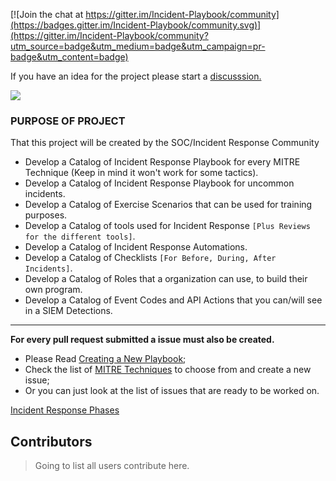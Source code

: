 
[![Join the chat at https://gitter.im/Incident-Playbook/community](https://badges.gitter.im/Incident-Playbook/community.svg)](https://gitter.im/Incident-Playbook/community?utm_source=badge&utm_medium=badge&utm_campaign=pr-badge&utm_content=badge)

If you have an idea for the project please start a [discusssion.](https://github.com/austinsonger/Incident-Playbook/discussions/new)

![](https://i.imgur.com/DLj8Enw.png)

### PURPOSE OF PROJECT

That this project will be created by the SOC/Incident Response Community

- Develop a Catalog of Incident Response Playbook for every MITRE Technique (Keep in mind it won't work for some tactics).
- Develop a Catalog of Incident Response Playbook for uncommon incidents.
- Develop a Catalog of Exercise Scenarios that can be used for training purposes.
- Develop a Catalog of tools used for Incident Response `[Plus Reviews for the different tools]`.
- Develop a Catalog of Incident Response Automations. 
- Develop a Catalog of Checklists `[For Before, During, After Incidents]`. 
- Develop a Catalog of Roles that a organization can use, to build their own program.
- Develop a Catalog of Event Codes and API Actions that you can/will see in a SIEM Detections.

---------------------
**For every pull request submitted a issue must also be created.** 
- Please Read [Creating a New Playbook](https://github.com/austinsonger/Cyber-Incident-Response-Playbooks/wiki/Creating-a-New-Playbook);
- Check the list of [MITRE Techniques](https://github.com/austinsonger/Cyber-Incident-Response-Playbooks/wiki/MITRE-Techniques) to choose from and create a new issue;
- Or you can just look at the list of issues that are ready to be worked on.


[Incident Response Phases](https://github.com/austinsonger/Incident-Playbook/wiki/Incident-Response-Phases)


## Contributors
> Going to list all users contribute here.





